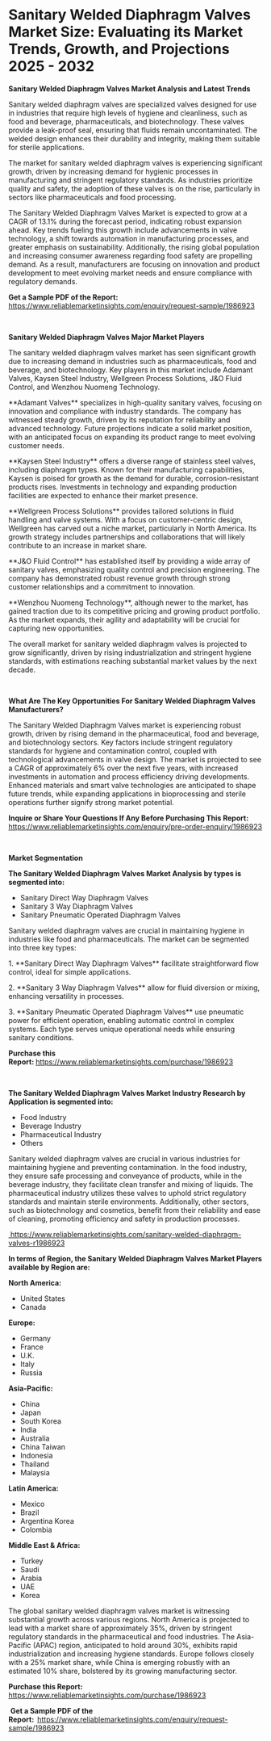 <p><h1>Sanitary Welded Diaphragm Valves Market Size: Evaluating its Market Trends, Growth, and Projections 2025 - 2032</h1></p><p><strong>Sanitary Welded Diaphragm Valves Market Analysis and Latest Trends</strong></p>
<p><p>Sanitary welded diaphragm valves are specialized valves designed for use in industries that require high levels of hygiene and cleanliness, such as food and beverage, pharmaceuticals, and biotechnology. These valves provide a leak-proof seal, ensuring that fluids remain uncontaminated. The welded design enhances their durability and integrity, making them suitable for sterile applications.</p><p>The market for sanitary welded diaphragm valves is experiencing significant growth, driven by increasing demand for hygienic processes in manufacturing and stringent regulatory standards. As industries prioritize quality and safety, the adoption of these valves is on the rise, particularly in sectors like pharmaceuticals and food processing. </p><p>The Sanitary Welded Diaphragm Valves Market is expected to grow at a CAGR of 13.1% during the forecast period, indicating robust expansion ahead. Key trends fueling this growth include advancements in valve technology, a shift towards automation in manufacturing processes, and greater emphasis on sustainability. Additionally, the rising global population and increasing consumer awareness regarding food safety are propelling demand. As a result, manufacturers are focusing on innovation and product development to meet evolving market needs and ensure compliance with regulatory demands.</p></p>
<p><strong>Get a Sample PDF of the Report:&nbsp;</strong> <a href="https://www.reliablemarketinsights.com/enquiry/request-sample/1986923?utm_campaign=2984&utm_medium=2&utm_source=Github&utm_content=ia&utm_term=12042025&utm_id=sanitary-welded-diaphragm-valves">https://www.reliablemarketinsights.com/enquiry/request-sample/1986923</a></p>
<p>&nbsp;</p>
<p><strong>Sanitary Welded Diaphragm Valves Major Market Players</strong></p>
<p><p>The sanitary welded diaphragm valves market has seen significant growth due to increasing demand in industries such as pharmaceuticals, food and beverage, and biotechnology. Key players in this market include Adamant Valves, Kaysen Steel Industry, Wellgreen Process Solutions, J&O Fluid Control, and Wenzhou Nuomeng Technology.</p><p>**Adamant Valves** specializes in high-quality sanitary valves, focusing on innovation and compliance with industry standards. The company has witnessed steady growth, driven by its reputation for reliability and advanced technology. Future projections indicate a solid market position, with an anticipated focus on expanding its product range to meet evolving customer needs.</p><p>**Kaysen Steel Industry** offers a diverse range of stainless steel valves, including diaphragm types. Known for their manufacturing capabilities, Kaysen is poised for growth as the demand for durable, corrosion-resistant products rises. Investments in technology and expanding production facilities are expected to enhance their market presence.</p><p>**Wellgreen Process Solutions** provides tailored solutions in fluid handling and valve systems. With a focus on customer-centric design, Wellgreen has carved out a niche market, particularly in North America. Its growth strategy includes partnerships and collaborations that will likely contribute to an increase in market share.</p><p>**J&O Fluid Control** has established itself by providing a wide array of sanitary valves, emphasizing quality control and precision engineering. The company has demonstrated robust revenue growth through strong customer relationships and a commitment to innovation.</p><p>**Wenzhou Nuomeng Technology**, although newer to the market, has gained traction due to its competitive pricing and growing product portfolio. As the market expands, their agility and adaptability will be crucial for capturing new opportunities.</p><p>The overall market for sanitary welded diaphragm valves is projected to grow significantly, driven by rising industrialization and stringent hygiene standards, with estimations reaching substantial market values by the next decade.</p></p>
<p>&nbsp;</p>
<p><strong>What Are The Key Opportunities For Sanitary Welded Diaphragm Valves Manufacturers?</strong></p>
<p><p>The Sanitary Welded Diaphragm Valves market is experiencing robust growth, driven by rising demand in the pharmaceutical, food and beverage, and biotechnology sectors. Key factors include stringent regulatory standards for hygiene and contamination control, coupled with technological advancements in valve design. The market is projected to see a CAGR of approximately 6% over the next five years, with increased investments in automation and process efficiency driving developments. Enhanced materials and smart valve technologies are anticipated to shape future trends, while expanding applications in bioprocessing and sterile operations further signify strong market potential.</p></p>
<p><strong>Inquire or Share Your Questions If Any Before Purchasing This Report:</strong> <a href="https://www.reliablemarketinsights.com/enquiry/pre-order-enquiry/1986923?utm_campaign=2984&utm_medium=2&utm_source=Github&utm_content=ia&utm_term=12042025&utm_id=sanitary-welded-diaphragm-valves">https://www.reliablemarketinsights.com/enquiry/pre-order-enquiry/1986923</a></p>
<p>&nbsp;</p>
<p><strong>Market Segmentation</strong></p>
<p><strong>The Sanitary Welded Diaphragm Valves Market Analysis by types is segmented into:</strong></p>
<p><ul><li>Sanitary Direct Way Diaphragm Valves</li><li>Sanitary 3 Way Diaphragm Valves</li><li>Sanitary Pneumatic Operated Diaphragm Valves</li></ul></p>
<p><p>Sanitary welded diaphragm valves are crucial in maintaining hygiene in industries like food and pharmaceuticals. The market can be segmented into three key types: </p><p>1. **Sanitary Direct Way Diaphragm Valves** facilitate straightforward flow control, ideal for simple applications. </p><p>2. **Sanitary 3 Way Diaphragm Valves** allow for fluid diversion or mixing, enhancing versatility in processes. </p><p>3. **Sanitary Pneumatic Operated Diaphragm Valves** use pneumatic power for efficient operation, enabling automatic control in complex systems. Each type serves unique operational needs while ensuring sanitary conditions.</p></p>
<p><strong>Purchase this Report:&nbsp;</strong><a href="https://www.reliablemarketinsights.com/purchase/1986923?utm_campaign=2984&utm_medium=2&utm_source=Github&utm_content=ia&utm_term=12042025&utm_id=sanitary-welded-diaphragm-valves">https://www.reliablemarketinsights.com/purchase/1986923</a></p>
<p>&nbsp;</p>
<p><strong>The Sanitary Welded Diaphragm Valves Market Industry Research by Application is segmented into:</strong></p>
<p><ul><li>Food Industry</li><li>Beverage Industry</li><li>Pharmaceutical Industry</li><li>Others</li></ul></p>
<p><p>Sanitary welded diaphragm valves are crucial in various industries for maintaining hygiene and preventing contamination. In the food industry, they ensure safe processing and conveyance of products, while in the beverage industry, they facilitate clean transfer and mixing of liquids. The pharmaceutical industry utilizes these valves to uphold strict regulatory standards and maintain sterile environments. Additionally, other sectors, such as biotechnology and cosmetics, benefit from their reliability and ease of cleaning, promoting efficiency and safety in production processes.</p></p>
<p><a href="https://www.reliablemarketinsights.com/sanitary-welded-diaphragm-valves-r1986923?utm_campaign=2984&utm_medium=2&utm_source=Github&utm_content=ia&utm_term=12042025&utm_id=sanitary-welded-diaphragm-valves">&nbsp;https://www.reliablemarketinsights.com/sanitary-welded-diaphragm-valves-r1986923</a></p>
<p><strong>In terms of Region, the Sanitary Welded Diaphragm Valves Market Players available by Region are:</strong></p>
<p>
    <p> <strong> North America: </strong>
        <ul>
            <li>United States</li>
            <li>Canada</li>
        </ul>
        </p> 
    <p> <strong> Europe: </strong>
        <ul>
            <li>Germany</li>
            <li>France</li>
            <li>U.K.</li>
            <li>Italy</li>
            <li>Russia</li>
        </ul>
        </p> 
    <p> <strong> Asia-Pacific: </strong>
        <ul>
            <li>China</li>
            <li>Japan</li>
            <li>South Korea</li>
            <li>India</li>
            <li>Australia</li>
            <li>China Taiwan</li>
            <li>Indonesia</li>
            <li>Thailand</li>
            <li>Malaysia</li>
        </ul>
        </p> 
    <p> <strong> Latin America: </strong>
        <ul>
            <li>Mexico</li>
            <li>Brazil</li>
            <li>Argentina Korea</li>
            <li>Colombia</li>
        </ul>
        </p> 
    <p> <strong> Middle East & Africa: </strong>
        <ul>
            <li>Turkey</li>
            <li>Saudi</li>
            <li>Arabia</li>
            <li>UAE</li>
            <li>Korea</li>
        </ul>
    </p>
    </p>
<p><p>The global sanitary welded diaphragm valves market is witnessing substantial growth across various regions. North America is projected to lead with a market share of approximately 35%, driven by stringent regulatory standards in the pharmaceutical and food industries. The Asia-Pacific (APAC) region, anticipated to hold around 30%, exhibits rapid industrialization and increasing hygiene standards. Europe follows closely with a 25% market share, while China is emerging robustly with an estimated 10% share, bolstered by its growing manufacturing sector.</p></p>
<p><strong>Purchase this Report: </strong><a href="https://www.reliablemarketinsights.com/purchase/1986923?utm_campaign=2984&utm_medium=2&utm_source=Github&utm_content=ia&utm_term=12042025&utm_id=sanitary-welded-diaphragm-valves">https://www.reliablemarketinsights.com/purchase/1986923</a></p>
<p>&nbsp;<strong>Get a Sample PDF of the Report:&nbsp;&nbsp;</strong><a href="https://www.reliablemarketinsights.com/enquiry/request-sample/1986923?utm_campaign=2984&utm_medium=2&utm_source=Github&utm_content=ia&utm_term=12042025&utm_id=sanitary-welded-diaphragm-valves">https://www.reliablemarketinsights.com/enquiry/request-sample/1986923</a></p>
<p><strong></strong></p>
<p><p></p><p></p><p></p></p>